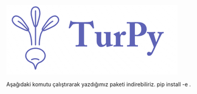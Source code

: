 ![Logo](TurPyLogo.png)

Aşağıdaki komutu çalıştırarak yazdığımız paketi indirebiliriz. 
pip install -e .
